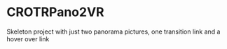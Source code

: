 # CROTRPano2VR
Skeleton project with just two panorama pictures, one transition link and a hover over link
